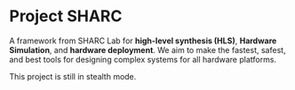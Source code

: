 # Project SHARC

A framework from SHARC Lab for **high-level synthesis (HLS)**, **Hardware Simulation**, and **hardware deployment**. We aim to make the fastest, safest, and best tools for designing complex systems for all hardware platforms.

This project is still in stealth mode.
